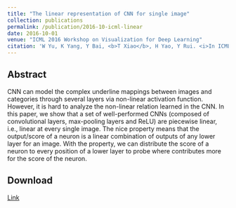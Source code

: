 ```yaml
---
title: "The linear representation of CNN for single image"
collection: publications
permalink: /publication/2016-10-icml-linear
date: 2016-10-01
venue: "ICML 2016 Workshop on Visualization for Deep Learning"
citation: 'W Yu, K Yang, Y Bai, <b>T Xiao</b>, H Yao, Y Rui. <i>In ICML 2016 Workshop on Visualization for Deep Learning</i>. <b> ICML 2016 Workshop</b>'
---
```




## Abstract
CNN can model the complex underline mappings between images and categories through several layers via non-linear activation function. However, it is hard to analyze the non-linear relation learned in the CNN. In this paper, we show that a set of well-performed CNNs (composed of convolutional layers, max-pooling layers and ReLU) are piecewise linear, i.e., linear at every single image. The nice property means that the output/score of a neuron is a linear combination of outputs of any lower layer for an image. With the property, we can distribute the score of a neuron to every position of a lower layer to probe where contributes more for the score of the neuron.

## Download
[Link](https://icmlviz.github.io/icmlviz2016/assets/papers/14.pdf)
